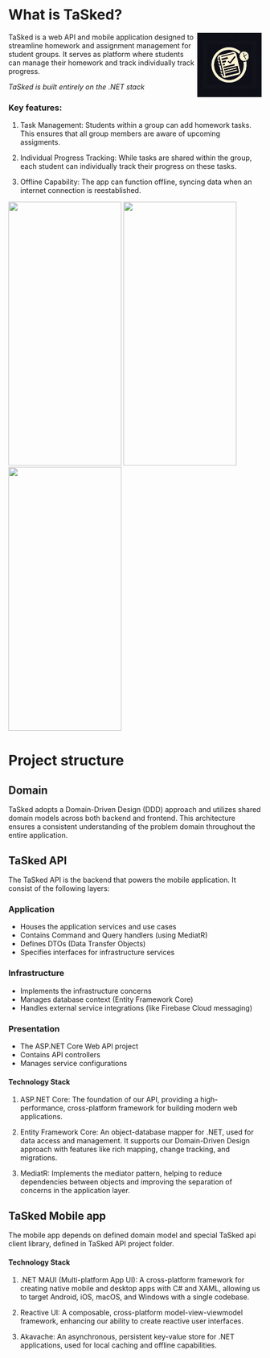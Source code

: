 # What is TaSked?

<img src="https://github.com/ponatosik/TaSked/blob/main/src/Presentation/App/App/Resources/AppIcon/taskedico.png?raw=true" align="right"
     alt="TaSked logo" width="128" height="128">

TaSked is a web API and mobile application designed to streamline homework and assignment management for student groups. It serves as platform where students can  manage their homework and track individually track progress.

*TaSked is built entirely on the .NET stack*

### Key features:

1. Task Management: Students within a group can add homework tasks. This ensures that all group members are aware of upcoming assigments.

2. Individual Progress Tracking: While tasks are shared within the group, each student can individually track their progress on these tasks.

3. Offline Capability: The app can function offline, syncing data when an internet connection is reestablished.

<img src="https://github.com/ponatosik/TaSked/assets/76880171/0d661a5c-dace-4b92-b119-9cb45653db6f" width="225" height="525">
<img src="https://github.com/ponatosik/TaSked/assets/76880171/a5d9d2b6-3e22-45c9-84f0-62fcb6a0ad67" width="225" height="525">
<img src="https://github.com/ponatosik/TaSked/assets/76880171/b4f6401d-0ab1-402f-8848-9aa79c154fc5" width="225" height="525">

# Project structure

## Domain
TaSked adopts a Domain-Driven Design (DDD) approach and utilizes shared domain models across both backend and frontend. This architecture ensures a consistent understanding of the problem domain throughout the entire application.

## TaSked API

The TaSked API is the backend that powers the mobile application.  It consist of the following layers:

### Application
- Houses the application services and use cases
- Contains Command and Query handlers (using MediatR)
- Defines DTOs (Data Transfer Objects)
- Specifies interfaces for infrastructure services

### Infrastructure
- Implements the infrastructure concerns
- Manages database context  (Entity Framework Core)
- Handles external service integrations (like Firebase Cloud messaging)

### Presentation
- The ASP.NET Core Web API project
- Contains API controllers
- Manages service configurations

#### Technology  Stack
1. ASP.NET Core: The foundation of our API, providing a high-performance, cross-platform framework for building modern web applications.

2. Entity Framework Core: An object-database mapper for .NET, used for data access and management. It supports our Domain-Driven Design approach with features like rich mapping, change tracking, and migrations.

3. MediatR: Implements the mediator pattern, helping to reduce dependencies between objects and improving the separation of concerns in the application layer.


## TaSked Mobile app

The mobile app depends on defined domain model and special TaSked api client library, defined in TaSked API project folder.

#### Technology  Stack

1. .NET MAUI (Multi-platform App UI): A cross-platform framework for creating native mobile and desktop apps with C# and XAML, allowing us to target Android, iOS, macOS, and Windows with a single codebase.

2. Reactive UI: A composable, cross-platform model-view-viewmodel framework, enhancing our ability to create reactive user interfaces.

3. Akavache: An asynchronous, persistent key-value store for .NET applications, used for local caching and offline capabilities.
